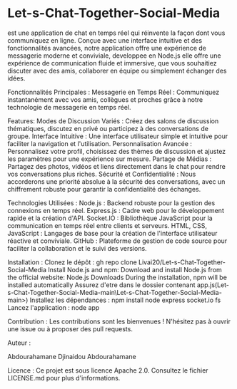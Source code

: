 # Let-s-Chat-Together-Social-Media
est une application de chat en temps réel qui réinvente la façon dont vous communiquez en ligne. Conçue avec une interface intuitive et des fonctionnalités avancées, notre application offre une expérience de messagerie moderne et conviviale, developpee en Node.js elle offre une expérience de communication fluide et immersive, que vous souhaitiez discuter avec des amis, collaborer en équipe ou simplement échanger des idées.

Fonctionnalités Principales :
Messagerie en Temps Réel : Communiquez instantanément avec vos amis, collègues et proches grâce à notre technologie de messagerie en temps réel.

Features:
Modes de Discussion Variés : Créez des salons de discussion thématiques, discutez en privé ou participez à des conversations de groupe.
Interface Intuitive : Une interface utilisateur simple et intuitive pour faciliter la navigation et l'utilisation.
Personnalisation Avancée : Personnalisez votre profil, choisissez des thèmes de discussion et ajustez les paramètres pour une expérience sur mesure.
Partage de Médias : Partagez des photos, vidéos et liens directement dans le chat pour rendre vos conversations plus riches.
Sécurité et Confidentialité : Nous accorderons une priorité absolue à la sécurité des conversations, avec un chiffrement robuste pour garantir la confidentialité des échanges.

Technologies Utilisées :
Node.js : Backend robuste pour la gestion des connexions en temps réel.
Express.js : Cadre web pour le développement rapide et la création d'API.
Socket.IO : Bibliothèque JavaScript pour la communication en temps réel entre clients et serveurs.
HTML, CSS, JavaScript : Langages de base pour la création de l'interface utilisateur réactive et conviviale.
GitHub : Plateforme de gestion de code source pour faciliter la collaboration et le suivi des versions.

Installation :
Clonez le dépôt : gh repo clone Livai20/Let-s-Chat-Together-Social-Media 
Install Node.js and npm:
  Download and install Node.js from the official website: Node.js Downloads
  During the installation, npm will be installed automatically
Assurez d'etre dans le dossier contenant app.js(Let-s-Chat-Together-Social-Media-main\Let-s-Chat-Together-Social-Media-main>)
Installez les dépendances : npm install node express socket.io fs
Lancez l'application : node app

Contribution :
Les contributions sont les bienvenues ! N'hésitez pas à ouvrir une issue ou à proposer des pull requests.

Auteur :

Abdourahamane Djinaidou Abdourahamane

Licence :
Ce projet est sous licence Apache 2.0. Consultez le fichier LICENSE.md pour plus d'informations.
